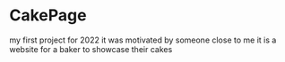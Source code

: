 # CakePage
my first project for 2022
it was motivated by someone close to me
it is a website for a baker to showcase their cakes
